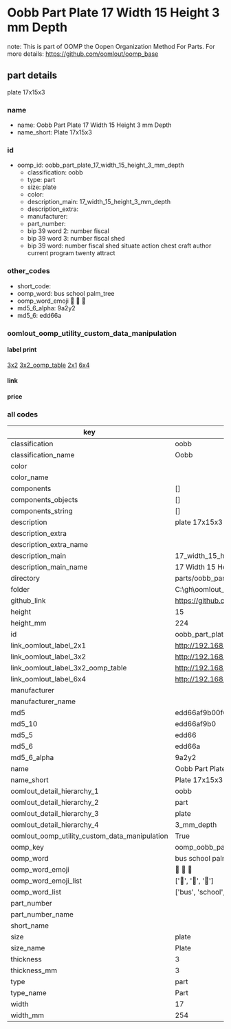 # Oobb Part Plate 17 Width 15 Height 3 mm Depth  

note: This is part of OOMP the Oopen Organization Method For Parts. For more details: https://github.com/oomlout/oomp_base

##  part details
  



plate 17x15x3



### name
* name: Oobb Part Plate 17 Width 15 Height 3 mm Depth
* name_short: Plate 17x15x3 
### id
* oomp_id: oobb_part_plate_17_width_15_height_3_mm_depth
  * classification: oobb
  * type: part
  * size: plate
  * color: 
  * description_main: 17_width_15_height_3_mm_depth
  * description_extra: 
  * manufacturer: 
  * part_number: 
  * bip 39 word 2: number fiscal
  * bip 39 word 3: number fiscal shed
  * bip 39 word: number fiscal shed situate action chest craft author current program twenty attract

### other_codes
* short_code: 
* oomp_word: bus school palm_tree
* oomp_word_emoji :bus: :school: :palm_tree:
* md5_6_alpha: 9a2y2
* md5_6: edd66a






### oomlout_oomp_utility_custom_data_manipulation
#### label print
[3x2](http://192.168.1.245:1112/?label=oomp%209a2y2)
[3x2_oomp_table](http://192.168.1.108:1112/?label=oomp%209a2y2)
[2x1](http://192.168.1.242:1112/?label=oomp%209a2y2)
[6x4](http://192.168.1.55:1112/?label=oomp%209a2y2)    

#### link

                              

#### price







### all codes 
| key | value |  
| --- | --- |  
| classification | oobb |  
| classification_name | Oobb |  
| color |  |  
| color_name |  |  
| components | [] |  
| components_objects | [] |  
| components_string | [] |  
| description | plate 17x15x3 |  
| description_extra |  |  
| description_extra_name |  |  
| description_main | 17_width_15_height_3_mm_depth |  
| description_main_name | 17 Width 15 Height 3 mm Depth |  
| directory | parts/oobb_part_plate_17_width_15_height_3_mm_depth |  
| folder | C:\gh\oomlout_oobb_version_4_generated_parts\things\oobb_part_plate_17_width_15_height_3_mm_depth |  
| github_link | https://github.com/oomlout/oomlout_oomp_part_src/tree/main/parts/oobb_part_plate_17_width_15_height_3_mm_depth |  
| height | 15 |  
| height_mm | 224 |  
| id | oobb_part_plate_17_width_15_height_3_mm_depth |  
| link_oomlout_label_2x1 | http://192.168.1.242:1112/?label=oomp%209a2y2 |  
| link_oomlout_label_3x2 | http://192.168.1.245:1112/?label=oomp%209a2y2 |  
| link_oomlout_label_3x2_oomp_table | http://192.168.1.108:1112/?label=oomp%209a2y2 |  
| link_oomlout_label_6x4 | http://192.168.1.55:1112/?label=oomp%209a2y2 |  
| manufacturer |  |  
| manufacturer_name |  |  
| md5 | edd66af9b00f66409e014c9b8a95e4bb |  
| md5_10 | edd66af9b0 |  
| md5_5 | edd66 |  
| md5_6 | edd66a |  
| md5_6_alpha | 9a2y2 |  
| name | Oobb Part Plate 17 Width 15 Height 3 mm Depth |  
| name_short | Plate 17x15x3  |  
| oomlout_detail_hierarchy_1 | oobb |  
| oomlout_detail_hierarchy_2 | part |  
| oomlout_detail_hierarchy_3 | plate |  
| oomlout_detail_hierarchy_4 | 3_mm_depth |  
| oomlout_oomp_utility_custom_data_manipulation | True |  
| oomp_key | oomp_oobb_part_plate_17_width_15_height_3_mm_depth |  
| oomp_word | bus school palm_tree |  
| oomp_word_emoji | :bus: :school: :palm_tree: |  
| oomp_word_emoji_list | [':bus:', ':school:', ':palm_tree:'] |  
| oomp_word_list | ['bus', 'school', 'palm_tree'] |  
| part_number |  |  
| part_number_name |  |  
| short_name |  |  
| size | plate |  
| size_name | Plate |  
| thickness | 3 |  
| thickness_mm | 3 |  
| type | part |  
| type_name | Part |  
| width | 17 |  
| width_mm | 254 |  
